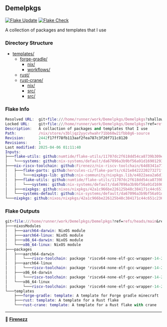 ## Demelpkgs

[![Flake Update](https://github.com/Firenezz/Demelpkgs/actions/workflows/flake-update.yml/badge.svg)](https://github.com/Firenezz/Demelpkgs/blob/main/.github/workflows/flake-update.yml)
[![Flake Check](https://github.com/Firenezz/Demelpkgs/actions/workflows/flake-check.yml/badge.svg)](https://github.com/Firenezz/Demelpkgs/blob/main/.github/workflows/flake-check.yml)

A collection of packages and templates that I use
### Directory Structure

- [templates/](templates/)
  - [forge-gradle/](templates/forge-gradle/)
    - [nix/](templates/forge-gradle/nix/)
    - [workflows/](templates/forge-gradle/workflows/)
  - [rust/](templates/rust/)
  - [rust-crane/](templates/rust-crane/)
    - [nix/](templates/rust-crane/nix/)
    - [src/](templates/rust-crane/src/)
    - [src/](templates/rust/src/)

### Flake Info

```nix
Resolved URL:  git+file:///home/runner/work/Demelpkgs/Demelpkgs?shallow=1
Locked URL:    git+file:///home/runner/work/Demelpkgs/Demelpkgs?ref=refs/heads/main&rev=2442f17ff78fb113aaf2fea787c3f20f711c8120&shallow=1
Description:   A collaction of packages and templates that I use
Path:          /nix/store/v3bljqz2yycvhwahr71bb60w21fbb8g6-source
Revision:      2442f17ff78fb113aaf2fea787c3f20f711c8120
Revisions:     1
Last modified: 2025-04-06 01:11:40
Inputs:
├───flake-utils: github:numtide/flake-utils/11707dc2f618dd54ca8739b309ec4fc024de578b (2024-11-13 21:27:16)
│   └───systems: github:nix-systems/default/da67096a3b9bf56a91d16901293e51ba5b49a27e (2023-04-09 08:27:08)
├───nix-riscv-toolchain: github:Firenezz/nix-riscv-toolchain/64d8341a7791c010d83b4e020640daa7d759e905 (2025-04-06 00:46:51)
│   ├───flake-parts: github:hercules-ci/flake-parts/c621e8422220273271f52058f618c94e405bb0f5 (2025-04-01 23:38:40)
│   │   └───nixpkgs-lib: github:nix-community/nixpkgs.lib/e4822aea2a6d1cdd36653c134cacfd64c97ff4fa (2025-03-30 01:09:21)
│   ├───flake-utils: github:numtide/flake-utils/11707dc2f618dd54ca8739b309ec4fc024de578b (2024-11-13 21:27:16)
│   │   └───systems: github:nix-systems/default/da67096a3b9bf56a91d16901293e51ba5b49a27e (2023-04-09 08:27:08)
│   ├───nixpkgs: github:nixos/nixpkgs/42a1c966be226125b48c384171c44c651c236c22 (2025-04-05 04:29:29)
│   └───systems-default: github:nix-systems/default/da67096a3b9bf56a91d16901293e51ba5b49a27e (2023-04-09 08:27:08)
└───nixpkgs: github:nixos/nixpkgs/42a1c966be226125b48c384171c44c651c236c22 (2025-04-05 04:29:29)

```

### Flake Outputs

```nix
git+file:///home/runner/work/Demelpkgs/Demelpkgs?ref=refs/heads/main&rev=2442f17ff78fb113aaf2fea787c3f20f711c8120&shallow=1
├───nixosModules
│   ├───aarch64-darwin: NixOS module
│   ├───aarch64-linux: NixOS module
│   ├───x86_64-darwin: NixOS module
│   └───x86_64-linux: NixOS module
├───packages
│   ├───aarch64-darwin
│   │   └───riscv-toolchain: package 'riscv64-none-elf-gcc-wrapper-14-20241116'
│   ├───aarch64-linux
│   │   └───riscv-toolchain: package 'riscv64-none-elf-gcc-wrapper-14-20241116'
│   ├───x86_64-darwin
│   │   └───riscv-toolchain: package 'riscv64-none-elf-gcc-wrapper-14-20241116'
│   └───x86_64-linux
│       └───riscv-toolchain: package 'riscv64-none-elf-gcc-wrapper-14-20241116'
└───templates
    ├───forge-gradle: template: A template for Forge gradle minecraft
    ├───rust: template: A template for a Rust flake
    └───rust-crane: template: A template for a Rust flake with crane

```

---

👤 [**Firenezz**](https://github.com/Firenezz)
